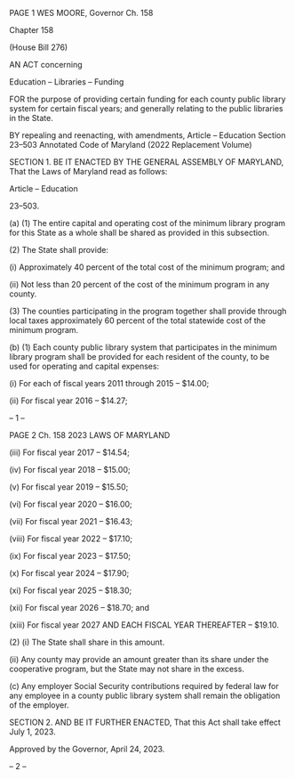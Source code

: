 PAGE 1
WES MOORE, Governor Ch. 158

Chapter 158

(House Bill 276)

AN ACT concerning

Education – Libraries – Funding

FOR the purpose of providing certain funding for each county public library system for
certain fiscal years; and generally relating to the public libraries in the State.

BY repealing and reenacting, with amendments,
Article – Education
Section 23–503
Annotated Code of Maryland
(2022 Replacement Volume)

SECTION 1. BE IT ENACTED BY THE GENERAL ASSEMBLY OF MARYLAND,
That the Laws of Maryland read as follows:

Article – Education

23–503.

(a) (1) The entire capital and operating cost of the minimum library program
for this State as a whole shall be shared as provided in this subsection.

(2) The State shall provide:

(i) Approximately 40 percent of the total cost of the minimum
program; and

(ii) Not less than 20 percent of the cost of the minimum program in
any county.

(3) The counties participating in the program together shall provide
through local taxes approximately 60 percent of the total statewide cost of the minimum
program.

(b) (1) Each county public library system that participates in the minimum
library program shall be provided for each resident of the county, to be used for operating
and capital expenses:

(i) For each of fiscal years 2011 through 2015 – $14.00;

(ii) For fiscal year 2016 – $14.27;

– 1 –

PAGE 2
Ch. 158 2023 LAWS OF MARYLAND

(iii) For fiscal year 2017 – $14.54;

(iv) For fiscal year 2018 – $15.00;

(v) For fiscal year 2019 – $15.50;

(vi) For fiscal year 2020 – $16.00;

(vii) For fiscal year 2021 – $16.43;

(viii) For fiscal year 2022 – $17.10;

(ix) For fiscal year 2023 – $17.50;

(x) For fiscal year 2024 – $17.90;

(xi) For fiscal year 2025 – $18.30;

(xii) For fiscal year 2026 – $18.70; and

(xiii) For fiscal year 2027 AND EACH FISCAL YEAR THEREAFTER
– $19.10.

(2) (i) The State shall share in this amount.

(ii) Any county may provide an amount greater than its share under
the cooperative program, but the State may not share in the excess.

(c) Any employer Social Security contributions required by federal law for any
employee in a county public library system shall remain the obligation of the employer.

SECTION 2. AND BE IT FURTHER ENACTED, That this Act shall take effect July
1, 2023.

Approved by the Governor, April 24, 2023.

– 2 –